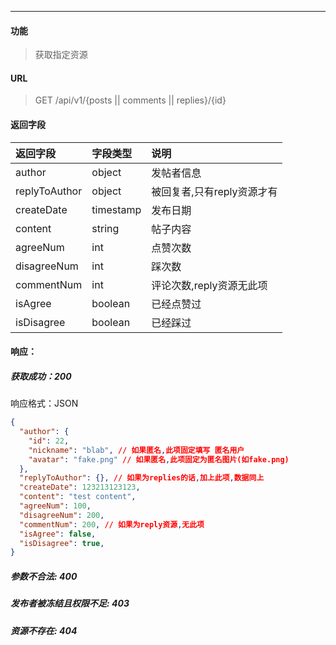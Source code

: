 -----------

#### 功能

> 获取指定资源

#### URL

> GET /api/v1/{posts || comments || replies}/{id}

#### 返回字段

| 返回字段      | 字段类型  | 说明                       |
| :------------ | :-------- | :------------------------- |
| author        | object    | 发帖者信息                 |
| replyToAuthor | object    | 被回复者,只有reply资源才有 |
| createDate    | timestamp | 发布日期                   |
| content       | string    | 帖子内容                   |
| agreeNum      | int       | 点赞次数                   |
| disagreeNum   | int       | 踩次数                     |
| commentNum    | int       | 评论次数,reply资源无此项   |
| isAgree       | boolean   | 已经点赞过                 |
| isDisagree    | boolean   | 已经踩过                   |

#### 响应：
##### 获取成功：200
响应格式：JSON
```JSON
{
  "author": {
    "id": 22,
    "nickname": "blab", // 如果匿名,此项固定填写 匿名用户
    "avatar": "fake.png" // 如果匿名,此项固定为匿名图片(如fake.png)
  },
  "replyToAuthor": {}, // 如果为replies的话,加上此项,数据同上
  "createDate": 123213123123,
  "content": "test content",
  "agreeNum": 100,
  "disagreeNum": 200,
  "commentNum": 200, // 如果为reply资源,无此项
  "isAgree": false,
  "isDisagree": true,
}
```
##### 参数不合法: 400
##### 发布者被冻结且权限不足: 403
##### 资源不存在: 404